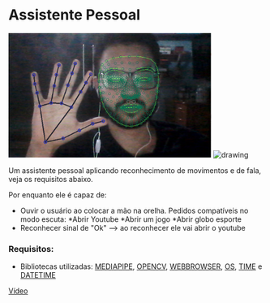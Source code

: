 # Assistente Pessoal

<img src="Docs/example.PNG" alt="drawing" width="400"/> <img src="https://google.github.io/mediapipe/images/mobile/hand_landmarks.png" alt="drawing" width="400" height = "250"/>

Um assistente pessoal aplicando reconhecimento de movimentos e de fala, veja os requisitos abaixo.

Por enquanto ele é capaz de:
* Ouvir o usuário ao colocar a mão na orelha. Pedidos compatíveis no modo escuta:
  *Abrir Youtube
  *Abrir um jogo
  *Abrir globo esporte
* Reconhecer sinal de "Ok" --> ao reconhecer ele vai abrir o youtube

### Requisitos:
* Bibliotecas utilizadas: [MEDIAPIPE](https://google.github.io/mediapipe/), [OPENCV](https://pypi.org/project/opencv-python/), [WEBBROWSER](https://pypi.org/project/pycopy-webbrowser/), [OS](https://pypi.org/project/os-win/), [TIME](https://pypi.org/project/times/) e [DATETIME](https://pypi.org/project/DateTime/)

[Vídeo](https://youtu.be/hS7nNdy5zto)


